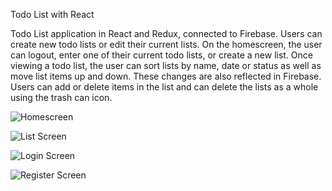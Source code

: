 Todo List with React

Todo List application in React and Redux, connected to Firebase. Users can create new todo lists or edit their current lists. On the homescreen, the user can logout, enter one of their current todo lists, or create a new list. Once viewing a todo list, the user can sort lists by name, date or status as well as move list items up and down. These changes are also reflected in Firebase. Users can add or delete items in the list and can delete the lists as a whole using the trash can icon. 




![Homescreen](https://i.imgur.com/UPkddbC.png)

![List Screen](https://i.imgur.com/pUFbERJ.png)

![Login Screen](https://i.imgur.com/5zbRILB.png)

![Register Screen](https://i.imgur.com/cPw1dJ2.png)




